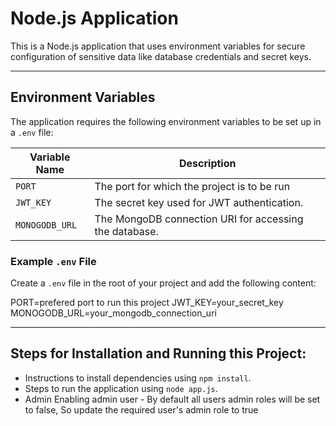 # Node.js Application

This is a Node.js application that uses environment variables for secure configuration of sensitive data like database credentials and secret keys.

---

## Environment Variables

The application requires the following environment variables to be set up in a `.env` file:

| Variable Name      | Description                                             |
|--------------------|---------------------------------------------------------|
| `PORT`             | The port for which the project is to be run             |
| `JWT_KEY`          | The secret key used for JWT authentication.             |
| `MONOGODB_URL`     | The MongoDB connection URI for accessing the database.  |

### Example `.env` File

Create a `.env` file in the root of your project and add the following content:

PORT=prefered port to run this project
JWT_KEY=your_secret_key
MONOGODB_URL=your_mongodb_connection_uri



---------------------------------------------------------------------------------------------------------------------------------------------------

## Steps for Installation and Running this Project:
- Instructions to install dependencies using `npm install`.
- Steps to run the application using `node app.js`.
- Admin Enabling admin user - By default all users admin roles will be set to false, So update the required user's admin role to true


